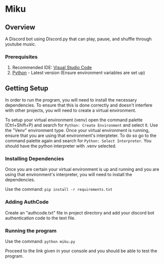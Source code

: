 # Miku
## Overview

A Discord bot using Discord.py that can play, pause, and shuffle through youtube music.

### Prerequisites

1. Recommended IDE: [Visual Studio Code](https://code.visualstudio.com/)
2. [Python](https://www.python.org/) - Latest version (Ensure environment variables are set up)


## Getting Setup

In order to run the program, you will need to install the necessary dependencies. To ensure that this is done correctly and doesn't interfere with other projects, you will need to create a virtual environment.

To setup your virtual environment (venv) open the command palette 
(Ctrl+Shift+P) and search for `Python: Create Environment` and select it. Use the "Venv" environment type. Once your virtual environment is running, ensure that you are using that environment's interpteter. To do so go to the command palette again and search for `Python: Select Interpreter`. You should have the python interpreter with .venv selected.

### Installing Dependencies

Once you are certain your virtual environment is up and running and you are using that environment's interpreter, you will need to install the dependencies. 

Use the command: `pip install -r requirements.txt`

### Adding AuthCode

Create an "authcode.txt" file in project directory and add your discord bot authentication code to the text file.

### Running the program

Use the command: `python miku.py`

Proceed to the link given in your console and you should be able to test the program.
